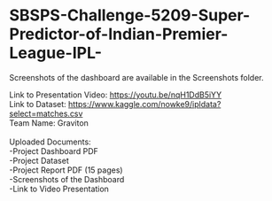 # SBSPS-Challenge-5209-Super-Predictor-of-Indian-Premier-League-IPL-
Screenshots of the dashboard are available in the Screenshots folder.

Link to Presentation Video: https://youtu.be/nqH1DdB5iYY <br />
Link to Dataset: https://www.kaggle.com/nowke9/ipldata?select=matches.csv <br />
Team Name: Graviton <br />
<br />
Uploaded Documents:<br />
-Project Dashboard PDF<br />
-Project Dataset<br />
-Project Report PDF (15 pages)<br />
-Screenshots of the Dashboard<br />
-Link to Video Presentation<br />

